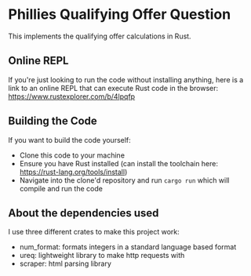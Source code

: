 # Phillies Qualifying Offer Question

This implements the qualifying offer calculations in Rust.

## Online REPL
If you're just looking to run the code without installing anything, here is a link to an online REPL that can execute Rust code in the browser: https://www.rustexplorer.com/b/4lpqfp

## Building the Code
If you want to build the code yourself:
- Clone this code to your machine
- Ensure you have Rust installed (can install the toolchain here: https://rust-lang.org/tools/install)
- Navigate into the clone'd repository and run `cargo run` which will compile and run the code

## About the dependencies used
I use three different crates to make this project work:
- num_format: formats integers in a standard language based format
- ureq: lightweight library to make http requests with
- scraper: html parsing library

